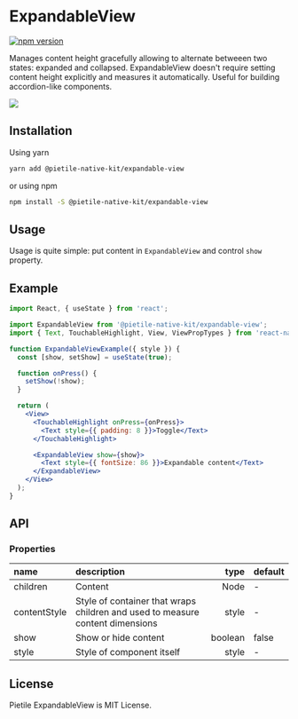 # ExpandableView

[![npm version](https://badgen.net/npm/v/@pietile-native-kit/expandable-view)](https://www.npmjs.com/package/@pietile-native-kit/expandable-view)

Manages content height gracefully allowing to alternate betweeen two states: expanded and collapsed.
ExpandableView doesn't require setting content height explicitly and measures it automatically.
Useful for building accordion-like components.

<img src="https://media.giphy.com/media/ejxlyN0ZkRTbgA8g81/giphy.gif" />

## Installation

Using yarn

```sh
yarn add @pietile-native-kit/expandable-view
```

or using npm

```sh
npm install -S @pietile-native-kit/expandable-view
```

## Usage

Usage is quite simple: put content in `ExpandableView` and control `show` property.

## Example

```jsx
import React, { useState } from 'react';

import ExpandableView from '@pietile-native-kit/expandable-view';
import { Text, TouchableHighlight, View, ViewPropTypes } from 'react-native';

function ExpandableViewExample({ style }) {
  const [show, setShow] = useState(true);

  function onPress() {
    setShow(!show);
  }

  return (
    <View>
      <TouchableHighlight onPress={onPress}>
        <Text style={{ padding: 8 }}>Toggle</Text>
      </TouchableHighlight>

      <ExpandableView show={show}>
        <Text style={{ fontSize: 86 }}>Expandable content</Text>
      </ExpandableView>
    </View>
  );
}
```

## API

### Properties

| name         | description                                                                   |    type | default |
| :----------- | :---------------------------------------------------------------------------- | ------: | :------ |
| children     | Content                                                                       |    Node | -       |
| contentStyle | Style of container that wraps children and used to measure content dimensions |   style | -       |
| show         | Show or hide content                                                          | boolean | false   |
| style        | Style of component itself                                                     |   style | -       |

## License

Pietile ExpandableView is MIT License.
